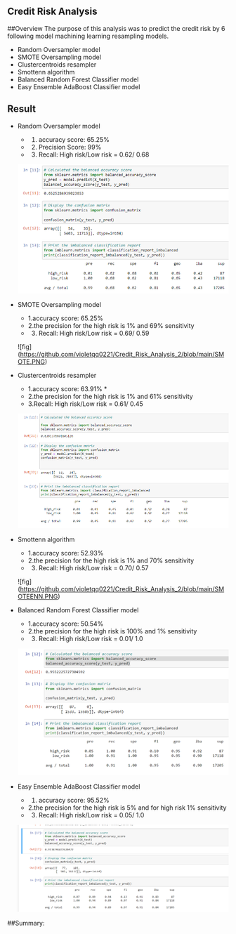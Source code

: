 ## Credit Risk Analysis 

##Overview
The purpose of this analysis was to predict the credit risk by 6 following model machining learning resampling models. 
* Random Oversampler model
* SMOTE Oversampling model
* Clustercentroids resampler
* Smottenn algorithm
* Balanced Random Forest Classifier model
* Easy Ensemble AdaBoost Classifier model

## Result

* Random Oversampler model
  * 1. accuracy score: 65.25% 
  * 2. Precision Score: 99%
  * 3. Recall: High risk/Low risk = 0.62/ 0.68 

  ![fig](https://github.com/violetqq0221/Credit_Risk_Analysis_2/blob/main/Navie_random_oversampling.PNG)
  
  
* SMOTE Oversampling model
  * 1.accuracy score: 65.25% 
  * 2.the precision for the high risk is 1% and 69% sensitivity
  * 3. Recall: High risk/Low risk = 0.69/ 0.59

  ![fig] (https://github.com/violetqq0221/Credit_Risk_Analysis_2/blob/main/SMOTE.PNG)


* Clustercentroids resampler
  * 1.accuracy score: 63.91% *
  * 2.the precision for the high risk is 1% and 61% sensitivity 
  * 3.Recall: High risk/Low risk = 0.61/ 0.45 

  ![fig](https://github.com/violetqq0221/Credit_Risk_Analysis_2/blob/main/ClusterCentroids.PNG)


* Smottenn algorithm
  * 1.accuracy score: 52.93% 
  * 2.the precision for the high risk is 1% and 70% sensitivity 
  * 3. Recall: High risk/Low risk = 0.70/ 0.57 

  ![fig] (https://github.com/violetqq0221/Credit_Risk_Analysis_2/blob/main/SMOTEENN.PNG)


* Balanced Random Forest Classifier model
  * 1.accuracy score: 50.54% 
  * 2.the precision for the high risk is 100% and 1% sensitivity 
  * 3. Recall: High risk/Low risk = 0.01/ 1.0 

  ![fig](https://github.com/violetqq0221/Credit_Risk_Analysis_2/blob/main/RandomForestClassifier.PNG)


* Easy Ensemble AdaBoost Classifier model
  * 1. accuracy score: 95.52% 
  * 2.the precision for the high risk is 5% and for high risk 1% sensitivity 
  * 3. Recall: High risk/Low risk = 0.05/ 1.0 

  ![fig](https://github.com/violetqq0221/Credit_Risk_Analysis_2/blob/main/Easy%20Ensemble%20AdaBoost%20Classifier.PNG)


##Summary: 
